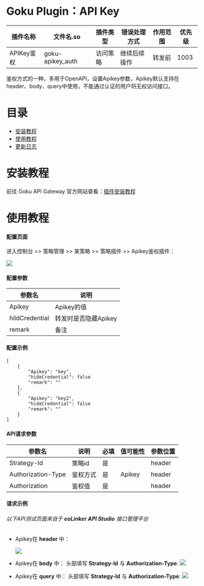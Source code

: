 # Goku Plugin：API Key

| 插件名称  | 文件名.so |  插件类型  | 错误处理方式 | 作用范围 |  优先级  |
| ------------ | ------------ | ------------ | ------------ | ------------ | ------------ |
| APIKey鉴权  | goku-apikey_auth | 访问策略 | 继续后续操作 | 转发前  |  1003  |

鉴权方式的一种，多用于OpenAPI，设置Apikey参数，Apikey默认支持在header、body、query中使用，不能通过认证的用户将无权访问接口。

# 目录
- [安装教程](#安装教程 "安装教程")
- [使用教程](#使用教程 "使用教程")
- [更新日志](#更新日志 "更新日志")

# 安装教程
前往 Goku API Gateway 官方网站查看：[插件安装教程](url "https://help.eolinker.com/#/tutorial/?groupID=c-341&productID=19")

# 使用教程

#### 配置页面

进入控制台 >> 策略管理 >> 某策略 >> 策略插件 >> Apikey鉴权插件：

![](http://data.eolinker.com/course/U7UhASH318687437c2efcae19a6a1a8ac740c724f3b15b0)

#### 配置参数

| 参数名 | 说明   | 
| ------------ | ------------ |  
|  Apikey | Apikey的值 | 
| hildCredential  | 转发时是否隐藏Apikey |
| remark  | 备注 |

#### 配置示例

```
[
    {
        "Apikey": "key",
        "hideCredential": false
        "remark": ""
    },
    {
        "Apikey": "key2",
        "hideCredential": false
        "remark": ""
    }
]
```

#### API请求参数

| 参数名 | 说明  | 必填  |   值可能性   |  参数位置 |
| ------------ | ------------ |  ------------ |  ------------ |  ------------ |  
|  Strategy-Id | 策略id | 是 |   |  header  | 
|  Authorization-Type  | 鉴权方式 | 是 | Apikey  | header  |
| Authorization  |  鉴权值 |  是  |    | header |


#### 请求示例

###### 以下API测试页面来自于 **eoLinker API Studio** 接口管理平台

* Apikey在 **header** 中：

    ![](http://data.eolinker.com/course/V8i8viHdf6dc9648a19ec778ce5698af643cefa01d3fb2e)

* Apikey在 **body** 中：
头部填写 **Strategy-Id** 与 **Authorization-Type**:
![](http://data.eolinker.com/course/awEChej35aa995b7613f888ed9d0816cb3ff1eddd4cc3c2)

* Apikey在 **query** 中：
头部填写 **Strategy-Id** 与 **Authorization-Type**:
![](http://data.eolinker.com/course/M85um6g07177251dbdecd1593cc8b7306252e7c589f7653)
